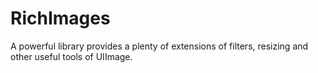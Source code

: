 # RichImages
A powerful library provides a plenty of extensions of filters, resizing and other useful tools of UIImage.
